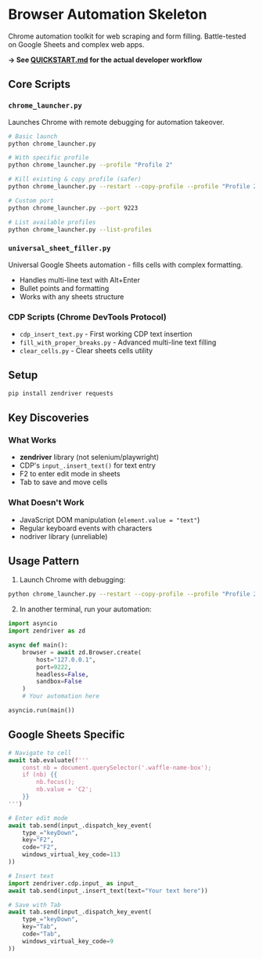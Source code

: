 # Browser Automation Skeleton

Chrome automation toolkit for web scraping and form filling. Battle-tested on Google Sheets and complex web apps.

**→ See [QUICKSTART.md](QUICKSTART.md) for the actual developer workflow**

## Core Scripts

### `chrome_launcher.py`
Launches Chrome with remote debugging for automation takeover.

```bash
# Basic launch
python chrome_launcher.py

# With specific profile
python chrome_launcher.py --profile "Profile 2"

# Kill existing & copy profile (safer)
python chrome_launcher.py --restart --copy-profile --profile "Profile 2"

# Custom port
python chrome_launcher.py --port 9223

# List available profiles
python chrome_launcher.py --list-profiles
```

### `universal_sheet_filler.py`
Universal Google Sheets automation - fills cells with complex formatting.
- Handles multi-line text with Alt+Enter
- Bullet points and formatting
- Works with any sheets structure

### CDP Scripts (Chrome DevTools Protocol)
- `cdp_insert_text.py` - First working CDP text insertion
- `fill_with_proper_breaks.py` - Advanced multi-line text filling  
- `clear_cells.py` - Clear sheets cells utility

## Setup

```bash
pip install zendriver requests
```

## Key Discoveries

### What Works
- **zendriver** library (not selenium/playwright)
- CDP's `input_.insert_text()` for text entry
- F2 to enter edit mode in sheets
- Tab to save and move cells

### What Doesn't Work
- JavaScript DOM manipulation (`element.value = "text"`)
- Regular keyboard events with characters
- nodriver library (unreliable)

## Usage Pattern

1. Launch Chrome with debugging:
```bash
python chrome_launcher.py --restart --copy-profile --profile "Profile 2"
```

2. In another terminal, run your automation:
```python
import asyncio
import zendriver as zd

async def main():
    browser = await zd.Browser.create(
        host="127.0.0.1",
        port=9222,
        headless=False,
        sandbox=False
    )
    # Your automation here

asyncio.run(main())
```

## Google Sheets Specific

```python
# Navigate to cell
await tab.evaluate(f'''
    const nb = document.querySelector('.waffle-name-box');
    if (nb) {{
        nb.focus();
        nb.value = 'C2';
    }}
''')

# Enter edit mode
await tab.send(input_.dispatch_key_event(
    type_="keyDown",
    key="F2",
    code="F2", 
    windows_virtual_key_code=113
))

# Insert text
import zendriver.cdp.input_ as input_
await tab.send(input_.insert_text(text="Your text here"))

# Save with Tab
await tab.send(input_.dispatch_key_event(
    type_="keyDown",
    key="Tab",
    code="Tab",
    windows_virtual_key_code=9
))
